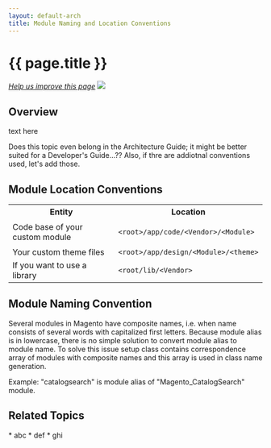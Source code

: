 ```yaml
---
layout: default-arch
title: Module Naming and Location Conventions
---
```


<h1 id="m2arch-module-conventions">{{ page.title }}</h1>

<p><a href="{{ site.githuburl }}m2devgde/arch/mod_depend.md" target="_blank"><em>Help us improve this page</em></a>&nbsp;<img src="{{ site.baseurl }}common/images/newWindow.gif"/></p>

<h2 id="m2arch-module-conventions-overview"> Overview</h2>
text here
<p class="q">Does this topic even belong in the Architecture Guide; it might be better suited for a Developer's Guide...?? Also, if thre are addiotnal conventions used, let's add those. </p>

<h2 id="m2arch-module-conventions-location"> Module Location Conventions</h2>

<div class="table-wrap"><table class="confluenceTable"><tbody><tr><th class="confluenceTh">Entity</th><th class="confluenceTh">Location</th></tr><tr><td class="confluenceTd">Code base of your custom module</td><td class="confluenceTd"><p><code>&lt;root&gt;/app/code/&lt;Vendor&gt;/&lt;Module&gt;</code></p><p> </p></td></tr><tr><td colspan="1" class="confluenceTd">Your custom theme files</td><td colspan="1" class="confluenceTd"><code>&lt;root&gt;/app/design/&lt;Module&gt;/&lt;theme&gt;</code></td></tr><tr><td colspan="1" class="confluenceTd">If you want to use a library</td><td colspan="1" class="confluenceTd"><code>&lt;root/lib/&lt;Vendor&gt;</code></td></tr></tbody></table></div>
       
<h2 id="m2arch-module-conventions-location"> Module Naming Convention</h2>

Several modules in Magento have composite names, i.e. when name consists of several words with capitalized first letters. Because module alias is in lowercase, there is no simple solution to convert module alias to module name. To solve this issue setup class contains correspondence array of modules with composite names and this array is used in class name generation.

Example: "catalogsearch" is module alias of "Magento_CatalogSearch" module.




<h2 id="m2arch-module-related"> Related Topics</h2>
* abc
* def
* ghi

